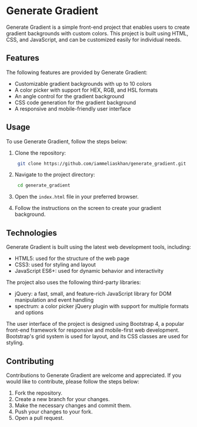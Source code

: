 # Generate Gradient
Generate Gradient is a simple front-end project that enables users to create gradient backgrounds with custom colors. This project is built using HTML, CSS, and JavaScript, and can be customized easily for individual needs.

## Features
The following features are provided by Generate Gradient:

- Customizable gradient backgrounds with up to 10 colors
- A color picker with support for HEX, RGB, and HSL formats
- An angle control for the gradient background
- CSS code generation for the gradient background
- A responsive and mobile-friendly user interface
## Usage
To use Generate Gradient, follow the steps below:

1. Clone the repository:
   ```bash
    git clone https://github.com/iammeliaskhan/generate_gradient.git
    ```
2. Navigate to the project directory:
   ```bash
    cd generate_gradient
    ```
3. Open the `index.html` file in your preferred browser.

4. Follow the instructions on the screen to create your gradient background.

## Technologies
Generate Gradient is built using the latest web development tools, including:

- HTML5: used for the structure of the web page
- CSS3: used for styling and layout
- JavaScript ES6+: used for dynamic behavior and interactivity

The project also uses the following third-party libraries:

- jQuery: a fast, small, and feature-rich JavaScript library for DOM manipulation and event handling
- spectrum: a color picker jQuery plugin with support for multiple formats and options

The user interface of the project is designed using Bootstrap 4, a popular front-end framework for responsive and mobile-first web development. Bootstrap's grid system is used for layout, and its CSS classes are used for styling.

## Contributing
Contributions to Generate Gradient are welcome and appreciated. If you would like to contribute, please follow the steps below:

1. Fork the repository.
2. Create a new branch for your changes.
3. Make the necessary changes and commit them.
4. Push your changes to your fork.
5. Open a pull request.
